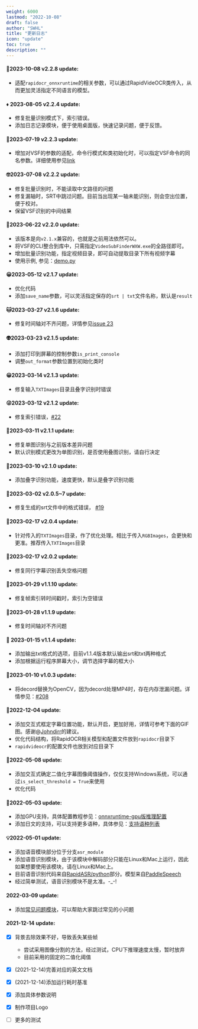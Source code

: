 ```yaml
---
weight: 6000
lastmod: "2022-10-08"
draft: false
author: "SWHL"
title: "更新日志"
icon: "update"
toc: true
description: ""
---
```


#### 🚩2023-10-08 v2.2.8 update:
- 适配`rapidocr_onnxruntime`的相关参数，可以通过RapidVideOCR类传入，从而更加灵活指定不同语言的模型。
#### ♦ 2023-08-05 v2.2.4 update:
- 修复批量识别模式下，索引错误。
- 添加日志记录模块，便于使用桌面版，快速记录问题，便于反馈。
#### 🛶2023-07-19 v2.2.3 update:
- 增加对VSF的参数的适配，命令行模式和类初始化时，可以指定VSF命令的同名参数。详细使用参见[link](https://github.com/SWHL/RapidVideOCR/wiki/RapidVideOCR%E9%AB%98%E7%BA%A7%E6%95%99%E7%A8%8B%EF%BC%88%E6%9C%89python%E5%9F%BA%E7%A1%80%E7%9A%84%E5%B0%8F%E4%BC%99%E4%BC%B4%EF%BC%89)
#### 🤓2023-07-08 v2.2.2 update:
- 修复批量识别时，不能读取中文路径的问题
- 修复漏轴时，SRT中跳过问题。目前当出现某一轴未能识别，则会空出位置，便于校对。
- 保留VSF识别的中间结果
#### 🐲2023-06-22 v2.2.0 update:
- 该版本是向`v2.1.x`兼容的，也就是之前用法依然可以。
- 将VSF的CLI整合到库中，只需指定`VideoSubFinderWXW.exe`的全路径即可。
- 增加批量识别功能，指定视频目录，即可自动提取目录下所有视频字幕
- 使用示例, 参见：[demo.py](https://github.com/SWHL/RapidVideOCR/blob/main/demo.py)
#### 😀2023-05-12 v2.1.7 update:
- 优化代码
- 添加`save_name`参数，可以灵活指定保存的`srt | txt`文件名称，默认是`result`
#### 🐱2023-03-27 v2.1.6 update:
- 修复时间轴对不齐问题，详情参见[issue 23](https://github.com/SWHL/RapidVideOCR/issues/23)
#### 👽2023-03-23 v2.1.5 update:
- 添加打印到屏幕的控制参数`is_print_console`
- 调整`out_format`参数位置到初始化类时
#### 😀2023-03-14 v2.1.3 update:
- 修复输入`TXTImages`目录且叠字识别时错误
#### 😜2023-03-12 v2.1.2 update:
- 修复索引错误，[#22](https://github.com/SWHL/RapidVideOCR/issues/22)
#### 🎢2023-03-11 v2.1.1 update:
- 修复单图识别与之前版本差异问题
- 默认识别模式更改为单图识别，是否使用叠图识别，请自行决定
#### 🥇2023-03-10 v2.1.0 update:
- 添加叠字识别功能，速度更快，默认是叠字识别功能
#### 🎈2023-03-02 v2.0.5~7 update:
- 修复生成的srt文件中的格式错误， [#19](https://github.com/SWHL/RapidVideOCR/issues/19)
#### 🎫2023-02-17 v2.0.4 update:
- 针对传入的`TXTImages`目录，作了优化处理。相比于传入`RGBImages`，会更快和更准。推荐传入`TXTImages`目录
#### 💎2023-02-17 v2.0.2 update:
- 修复同行字幕识别丢失空格问题
#### 🎈2023-01-29 v1.1.10 update:
- 修复帧索引转时间戳时，索引为空错误
#### 🧨2023-01-28 v1.1.9 update:
- 修复时间轴对不齐问题
#### 👊 2023-01-15 v1.1.4 update:
- 添加输出txt格式的选项，目前v1.1.4版本默认输出srt和txt两种格式
- 添加根据运行程序屏幕大小，调节选择字幕的框大小
#### 🌈2023-01-10 v1.0.3 update:
- 将decord替换为OpenCV，因为decord处理MP4时，存在内存泄漏问题。详情参见：[#208](https://github.com/dmlc/decord/issues/208)
#### 🎄2022-12-04 update:
- 添加交互式框定字幕位置功能，默认开启，更加好用，详情可参考下面的GIF图。感谢@[Johndirr](https://github.com/Johndirr)的建议。
- 优化代码结构，将RapidOCR相关模型和配置文件放到`rapidocr`目录下
- `rapidvideocr`的配置文件也放到对应目录下
#### 🌼2022-05-08 update:
- 添加交互式确定二值化字幕图像阈值操作，仅仅支持Windows系统，可以通过`is_select_threshold = True`来使用
- 优化代码
#### 🎉2022-05-03 update:
- 添加GPU支持，具体配置教程参见：[onnxruntime-gpu版推理配置](https://github.com/RapidAI/RapidOCR/blob/main/python/onnxruntime_infer/README.md#onnxruntime-gpu%E7%89%88%E6%8E%A8%E7%90%86%E9%85%8D%E7%BD%AE)
- 添加日文的支持，可以支持更多语种，具体参见：[支持语种列表](https://github.com/PaddlePaddle/PaddleOCR/blob/release/2.1/doc/doc_ch/multi_languages.md#%E8%AF%AD%E7%A7%8D%E7%BC%A9%E5%86%99)
#### 💡2022-05-01 update:
- 添加语音模块部分位于分支`asr_module`
- 添加语音识别模块，由于该模块中解码部分只能在Linux和Mac上运行，因此如果想要使用该模块，请在Linux和Mac上。
- 目前语音识别代码来自[RapidASR/python](https://github.com/RapidAI/RapidASR/tree/main/python/base_paddlespeech)部分。模型来自[PaddleSpeech](https://github.com/PaddlePaddle/PaddleSpeech/tree/develop/examples/aishell/asr0)
- 经过简单测试，语音识别模块不是太准。-_-!
#### 2022-03-09 update:
- 添加[常见问题模块](./FAQ.md)，可以帮助大家跳过常见的小问题
#### 2021-12-14 update:
- [x] 背景去除效果不好，导致丢失某些帧
  - 尝试采用图像分割的方法，经过测试，CPU下推理速度太慢，暂时放弃
  - 目前采用的固定的二值化阈值
- [x] (2021-12-14)完善对应的英文文档
- [x] (2021-12-14)添加运行耗时基准
- [x] 添加具体参数说明
- [x] 制作项目Logo
- [ ] 更多的测试


<script src="https://giscus.app/client.js"
        data-repo="SWHL/RapidVideOCR"
        data-repo-id="MDEwOlJlcG9zaXRvcnk0MDU1ODkwMjk="
        data-category="Q&A"
        data-category-id="DIC_kwDOGCzMJc4CUluM"
        data-mapping="title"
        data-strict="0"
        data-reactions-enabled="1"
        data-emit-metadata="0"
        data-input-position="top"
        data-theme="preferred_color_scheme"
        data-lang="zh-CN"
        data-loading="lazy"
        crossorigin="anonymous"
        async>
</script>